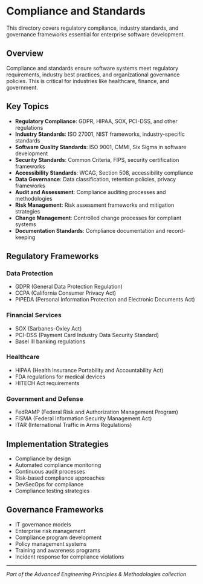 # Compliance and Standards

This directory covers regulatory compliance, industry standards, and governance frameworks essential for enterprise software development.

## Overview

Compliance and standards ensure software systems meet regulatory requirements, industry best practices, and organizational governance policies. This is critical for industries like healthcare, finance, and government.

## Key Topics

- **Regulatory Compliance**: GDPR, HIPAA, SOX, PCI-DSS, and other regulations
- **Industry Standards**: ISO 27001, NIST frameworks, industry-specific standards
- **Software Quality Standards**: ISO 9001, CMMI, Six Sigma in software development
- **Security Standards**: Common Criteria, FIPS, security certification frameworks
- **Accessibility Standards**: WCAG, Section 508, accessibility compliance
- **Data Governance**: Data classification, retention policies, privacy frameworks
- **Audit and Assessment**: Compliance auditing processes and methodologies
- **Risk Management**: Risk assessment frameworks and mitigation strategies
- **Change Management**: Controlled change processes for compliant systems
- **Documentation Standards**: Compliance documentation and record-keeping

## Regulatory Frameworks

### Data Protection
- GDPR (General Data Protection Regulation)
- CCPA (California Consumer Privacy Act)
- PIPEDA (Personal Information Protection and Electronic Documents Act)

### Financial Services
- SOX (Sarbanes-Oxley Act)
- PCI-DSS (Payment Card Industry Data Security Standard)
- Basel III banking regulations

### Healthcare
- HIPAA (Health Insurance Portability and Accountability Act)
- FDA regulations for medical devices
- HITECH Act requirements

### Government and Defense
- FedRAMP (Federal Risk and Authorization Management Program)
- FISMA (Federal Information Security Management Act)
- ITAR (International Traffic in Arms Regulations)

## Implementation Strategies

- Compliance by design
- Automated compliance monitoring
- Continuous audit processes
- Risk-based compliance approaches
- DevSecOps for compliance
- Compliance testing strategies

## Governance Frameworks

- IT governance models
- Enterprise risk management
- Compliance program development
- Policy management systems
- Training and awareness programs
- Incident response for compliance violations

---

*Part of the Advanced Engineering Principles & Methodologies collection*
